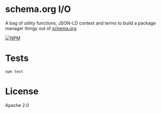 schema.org I/O
==============

A bag of utility functions, JSON-LD context and terms to build a
package manager thingy out of [schema.org](http://schema.org)

[![NPM](https://nodei.co/npm/schema-org-io.png)](https://nodei.co/npm/schema-org-io/)

Tests
=====

    npm test


License
=======

Apache 2.0

